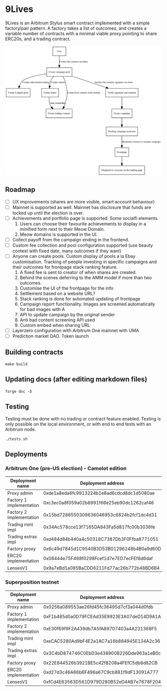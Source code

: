 
# 9Lives

9Lives is an Arbitrum Stylus smart contract implemented with a simple factory/pair
pattern. A factory takes a list of outcomes, and creates a variable number of contracts
with a minimal viable proxy pointing to share ERC20s, and a trading contract.

![Diagram of the system](diagram.svg)

## Roadmap

- [ ] UX improvements (shares are more visible, smart account behaviour)
- [ ] Mainnet is supported as well. Mainnet has disclosure that funds are locked up until the election is over.
- [ ] Achievements and portfolio page is supported. Some socialfi elements.
    1. Users can choose their favourite achievements to display in a minified form next to their Meow Domain.
    2. Meow domains is supported in the UI.
- [ ] Collect payoff from the campaign ending in the frontend.
- [ ] Custom fee collection and pool configuration supported (use beauty contest with fixed date, many outcomes if they want)
- [ ] Anyone can create pools. Custom display of pools a la Ebay customisation. Tracking of people investing in specific campaigns and their outcomes for frontpage stack ranking feature.
    1. A fixed fee is sent to creator of when shares are created.
    2. Behind the scenes deferring to the AMM model if more than two outcomes.
    3. Customise the UI of the frontpage for the info
    4. Settlement based on a website URL?
    5. Stack ranking is done for automated updating of frontpage
    6. Campaign report functionality. Images are screened automatically for bad images with A
    7. API to update campaign by the original sender
    8. Anti bad content screening API used
    9. Custom embed when sharing URL
- [ ] Layerzero configuration with Arbitrum One mainnet with UMA
- [ ] Prediction market DAO. Token launch

## Building contracts

	make build

## Updating docs (after editing markdown files)

	forge doc -b

## Testing

Testing must be done with no trading or contract feature enabled. Testing is only possible
on the local environment, or with end to end tests with an Arbitrum node.

	./tests.sh

## Deployments

### Arbitrum One (pre-US election) - Camelot edition

|      Deployment name     |              Deployment address            |
|--------------------------|--------------------------------------------|
| Proxy admin              | 0xde1a8eda6fc9913224b1e8ad6cdcd8dc1d5080ae |
| Factory 1 implementation | 0xc3ec0a8f059a02b8991f66e25eb90dc1262caf46 |
| Factory 2 implementation | 0x15bd7286550309636046953c6824b2fcf1dc4d31 |
| Trading mint impl        | 0x34Ac578cce13f7165DA843Fa5d817fc00b3036fe |
| Trading extras impl      | 0xd484d84b440a4c50318C7387Db3F0Ffba8771051 |
| Factory proxy            | 0x6c49d7845d1C9540B3D53B01296248b4B0a9d60D |
| ERC20 implementation     | 0x08444e75F468f0298Fcef1d7e7ED7ecFEf8d6daf |
| LensesV1                 | 0x9a7eBd1a085BaCDD6211Fd77ac26b772b48BD6B4 |

### Superposition testnet

|      Deployment name     |              Deployment address            |
|--------------------------|--------------------------------------------|
| Proxy admin              | 0x0256a089553ae26fd45fc36495d7cf3a044d0fdb |
| Factory 1 implementation | 0xF1b485d0a0D79FCEAd35E9923E3A07deD14D9A1A |
| Factory 2 implementation | 0xE30f69f9F2A439db7A5fA89707403a4A231368F5 |
| Trading mint impl        | 0xeCAC5280Ad9bF4E2a1AC7a16b884945E134A2c36 |
| Trading extras impl      | 0x3C4bD874746C0EbD3e438900B226Dde963a1eB0c |
| Factory proxy            | 0x22E844526b3921BE5c42f8208a4FEfC5db8d82CB |
| ERC20 implementation     | 0xd27d3c46A66b6F496a67C9cb881f9dF13091A777 |
| LensesV1                 | 0xfCd4E63563D561D979D280B52eD4AB7e7678F204 |
